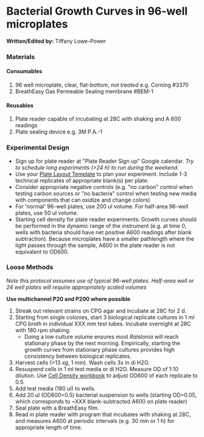 # Bacterial Growth Curves in 96-well microplates

**Written/Edited by:** Tiffany Lowe-Power

### Materials

#### Consumables 
1. 96 well microplate, clear, flat-bottom, *not treated* e.g. Corning #3370
1. BreathEasy Gas Permeable Sealing membrane #BEM-1

#### Reusables 
1. Plate reader capable of incubating at 28C with shaking and A 600 readings
1. Plate sealing device e.g. 3M P.A.-1

### Experimental Design
* Sign up for plate reader at "Plate Reader Sign up" Google calendar. *Try to schedule long experiments (>24 h) to run during the weekend.*
* Use your [Plate Layout Template](workbooks/template_plate_layouts.xlsx) to plan your experiment. 
Include 1-3 technical replicates of appropriate blank(s) per plate. 
* Consider appropriate negative controls (e.g. "no carbon" control when testing carbon sources or "no bacteria" control when testing new media with components that can oxidize and change colors)
* For 'normal' 96-well plates, use 200 ul volume. 
For half-area 96-well plates, use 50 ul volume. 
* Starting cell density for plate reader experiments:
Growth curves should be performed in the dynamic range of the instrument (e.g. at time 0, wells with bacteria should have net positive A600 readings after blank subtraction).
Because microplates have a smaller pathlength where the light passes through the sample, A600 in the plate reader is not equivalent to OD600. 

### Loose Methods

*Note this protocol assumes use of typical 96-well plates. Half-area well or 24 well plates will require appropriately scaled volumes*

**Use multichannel P20 and P200 where possible**

1. Streak out relevant strains on CPG agar and incubate at 28C for 2 d.
1. Starting from single colonies, start 3 biological replicate cultures in 1 ml CPG broth in individual XXX mm test tubes. 
Incubate overnight at 28C with 180 rpm shaking.
   * Doing a low culture volume ensures most *Ralstonia* will reach stationary phase by the next morning. 
   Empirically, starting the growth curves from stationary phase cultures provides high consistency between biological replicates. 
1. Harvest cells (>13 *xg*, 1 min). 
Wash cells 3x in di H2O. 
1. Resuspend cells in 1 ml test media or di H2O. 
Measure OD of 1:10 dilution. 
Use [Cell Density workbook](workbooks/bacterial_density_workbook.xlsx) to adjust OD600 of each replicate to 0.5.  
1. Add test media (180 ul) to wells. 
1. Add 20 ul (OD600=0.5) bacterial suspension to wells (starting OD=0.05, which corresponds to ~XXX blank-subtracted A600 on plate reader)
1. Seal plate with a BreathEasy film.
1. Read in plate reader with program that incubates with shaking at 28C, and measures A600 at periodic intervals (e.g. 30 min or 1 h) for appropriate length of time. 


